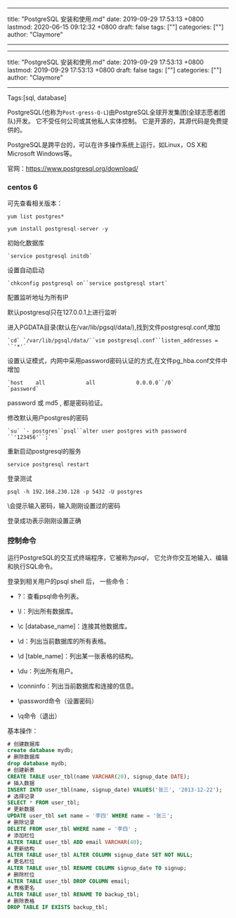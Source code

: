 
---
title: "PostgreSQL 安装和使用.md"
date: 2019-09-29 17:53:13 +0800
lastmod: 2020-06-15 09:12:32 +0800
draft: false
tags: [""]
categories: [""]
author: "Claymore"

---

---
title: "PostgreSQL 安装和使用.md"
date: 2019-09-29 17:53:13 +0800
lastmod: 2019-09-29 17:53:13 +0800
draft: false
tags: [""]
categories: [""]
author: "Claymore"

---
Tags:[sql, database]

PostgreSQL(也称为`Post-gress-Q-L`)由PostgreSQL全球开发集团(全球志愿者团队)开发。 它不受任何公司或其他私人实体控制。 它是开源的，其源代码是免费提供的。

PostgreSQL是跨平台的，可以在许多操作系统上运行，如Linux，OS X和Microsoft Windows等。

官网：https://www.postgresql.org/download/



### centos 6

可先查看相关版本：

`yum list postgres*`

`yum install postgresql-server -y`

初始化数据库

```
`service postgresql initdb`
```

设置自动启动

```
`chkconfig postgresql on``service postgresql start`
```



配置监听地址为所有IP

默认postgresql只在127.0.0.1上进行监听

进入PGDATA目录(默认在/var/lib/pgsql/data/),找到文件postgresql.conf,增加

```
`cd` `/var/lib/pgsql/data/``vim postgresql.conf``listen_addresses = ``'*'`
```

设置认证模式，内网中采用password密码认证的方式,在文件pg_hba.conf文件中增加

```
`host    all             all             0.0.0.0``/0`               `password`
```

password 或 md5 , 都是密码验证。

修改默认用户postgres的密码

```
`su` `- postgres``psql``alter user postgres with password ``'123456'``;`
```

重新启动postgresql的服务

`service postgresql restart`

登录测试

```
psql -h 192.168.230.128 -p 5432 -U postgres
```

\会提示输入密码，输入刚刚设置过的密码

登录成功表示刚刚设置正确





### 控制命令

运行PostgreSQL的交互式终端程序，它被称为*psql*， 它允许你交互地输入、编辑和执行SQL命令。

登录到相关用户的psql shell 后， 一些命令：

* \?：查看psql命令列表。

* \l：列出所有数据库。

* \c [database_name]：连接其他数据库。

* \d：列出当前数据库的所有表格。

* \d [table_name]：列出某一张表格的结构。

* \du：列出所有用户。

* \conninfo：列出当前数据库和连接的信息。
* \password命令（设置密码）
* \q命令（退出）



基本操作：

```sql
# 创建数据库
create database mydb;
# 删除数据库
drop database mydb;
# 创建新表
CREATE TABLE user_tbl(name VARCHAR(20), signup_date DATE);
# 插入数据
INSERT INTO user_tbl(name, signup_date) VALUES('张三', '2013-12-22');
# 选择记录
SELECT * FROM user_tbl;
# 更新数据
UPDATE user_tbl set name = '李四' WHERE name = '张三';
# 删除记录
DELETE FROM user_tbl WHERE name = '李四' ;
# 添加栏位
ALTER TABLE user_tbl ADD email VARCHAR(40);
# 更新结构
ALTER TABLE user_tbl ALTER COLUMN signup_date SET NOT NULL;
# 更名栏位
ALTER TABLE user_tbl RENAME COLUMN signup_date TO signup;
# 删除栏位
ALTER TABLE user_tbl DROP COLUMN email;
# 表格更名
ALTER TABLE user_tbl RENAME TO backup_tbl;
# 删除表格
DROP TABLE IF EXISTS backup_tbl;
```

